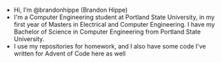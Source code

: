 - Hi, I’m @brandonhippe (Brandon Hippe)
- I'm a Computer Engineering student at Portland State University, in my first year of Masters in Electrical and Computer Engineering. I have my Bachelor of Science in Computer Engineering from Portland State University.
- I use my repositories for homework, and I also have some code I've written for Advent of Code here as well

<!---
brandonhippe/brandonhippe is a ✨ special ✨ repository because its `README.md` (this file) appears on your GitHub profile.
You can click the Preview link to take a look at your changes.
--->

